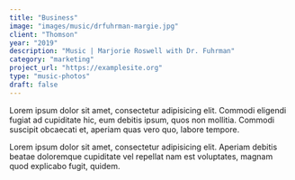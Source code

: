 ```yaml
---
title: "Business"
image: "images/music/drfuhrman-margie.jpg"
client: "Thomson"
year: "2019"
description: "Music | Marjorie Roswell with Dr. Fuhrman"
category: "marketing"
project_url: "https://examplesite.org"
type: "music-photos"
draft: false
---
```


Lorem ipsum dolor sit amet, consectetur adipisicing elit. Commodi eligendi fugiat ad cupiditate hic, eum debitis ipsum, quos non mollitia. Commodi suscipit obcaecati et, aperiam quas vero quo, labore tempore.

Lorem ipsum dolor sit amet, consectetur adipisicing elit. Aperiam debitis beatae doloremque cupiditate vel repellat nam est voluptates, magnam quod explicabo fugit, quidem.
